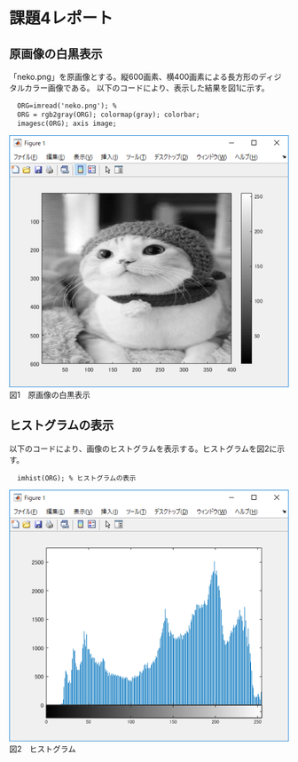# 課題4レポート
## 原画像の白黒表示
「neko.png」を原画像とする。縦600画素、横400画素による長方形のディジタルカラー画像である。 以下のコードにより、表示した結果を図1に示す。
```
  ORG=imread('neko.png'); %   
  ORG = rgb2gray(ORG); colormap(gray); colorbar;  
  imagesc(ORG); axis image; 
```
![原画像](https://github.com/rokey1023/lecture_image_processing/blob/master/result/kadai4/k4_1.png)  
図1　原画像の白黒表示

## ヒストグラムの表示
以下のコードにより、画像のヒストグラムを表示する。ヒストグラムを図2に示す。 
```
  imhist(ORG); % ヒストグラムの表示  
```

![ヒストグラム](https://github.com/rokey1023/lecture_image_processing/blob/master/result/kadai4/k4_2.png)  
図2　ヒストグラム
